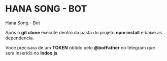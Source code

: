 # HANA SONG - BOT
Hana Song - Bot

Após o <b>git clone</b> execute dentro da pasta do projeto <b>npm install</b> e baixe as dependencia.<p>
Voce precisara de um <b>TOKEN</b> obtido pelo <b>@botFather</b> no telegram que sera inserido no <b>Index.js</b>
